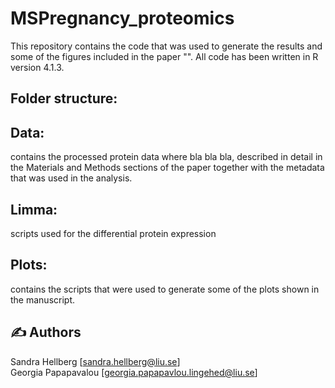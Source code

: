 # MSPregnancy_proteomics
This repository contains the code that was used to generate the results and some of the figures included in the paper "". All code has been written in R version 4.1.3. 

## **Folder structure:**

## **Data:** 
contains the processed protein data where bla bla bla, described in detail in the Materials and Methods sections of the paper together with the metadata that was used in the analysis. 

## **Limma:** 
scripts used for the differential protein expression 

## **Plots:** 
contains the scripts that were used to generate some of the plots shown in the manuscript.  


## :writing_hand: Authors

Sandra Hellberg [sandra.hellberg@liu.se] <br />
Georgia Papapavalou [georgia.papapavlou.lingehed@liu.se]